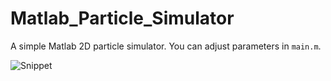 # Matlab_Particle_Simulator

A simple Matlab 2D particle simulator. You can adjust parameters in `main.m`.

![Snippet](images/result.gif)
